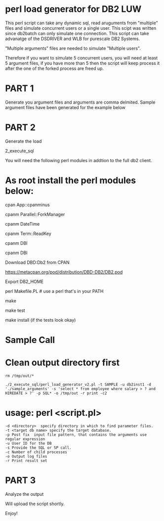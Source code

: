 # perl load generator for DB2 LUW
This perl script can take any dynamic sql, read aruguments from "multiple" files and simulate concurrent users or a single user. This scipt was written since db2batch can only simulate one connection. This script can take advanatge of the DSDRIVER and WLB for purescale DB2 Systems.

"Multiple arguments" files are needed to simulate "Multiple users". 

Therefore if you want to simulate 5 concurrent users, you will need at least 5 argument files, if you have more than 5 then the script will keep process it after the one of the forked process are freed up.


# PART 1 

Generate you argument files and arguments are comma delmited. Sample argument files have been generated for the example below

# PART 2

Generate the load

2_execute_sql

You will need the following perl modules in addtion to the full db2 client.

# As root install the perl modules below:

cpan App::cpanminus

cpanm Parallel::ForkManager

cpanm DateTime

cpanm Term::ReadKey

cpanm DBI

cpanm DBI


Download DBD:Db2 from CPAN

https://metacpan.org/pod/distribution/DBD-DB2/DB2.pod

Export DB2_HOME

perl Makefile.PL            # use a perl that's in your PATH

make

make test

make install (if the tests look okay)

# Sample Call
# Clean output directory first
    
    rm /tmp/out/*
    
    ./2_execute_sql/perl_load_generator_v2.pl -t SAMPLE -u db2inst1 -d './sample_arguments' -s 'select * from employee where salary > ? and HIREDATE > ?' -p SQL* -o /tmp/out -r print -c2
    

# usage: perl <script.pl> <options>
	-d <directory>	specify directory in which to find parameter files.
	-t <target db name>	specify the target database.
    -p Post fix  input file pattern, that contains the arguments use regular expression
    -u User ID for the DB
    -s Provide the SQL or SP call.
    -c Number of child processes
    -o Output log files
    -r Print result set

# PART 3

Analyze the output

Will upload the script shortly.

Enjoy!


